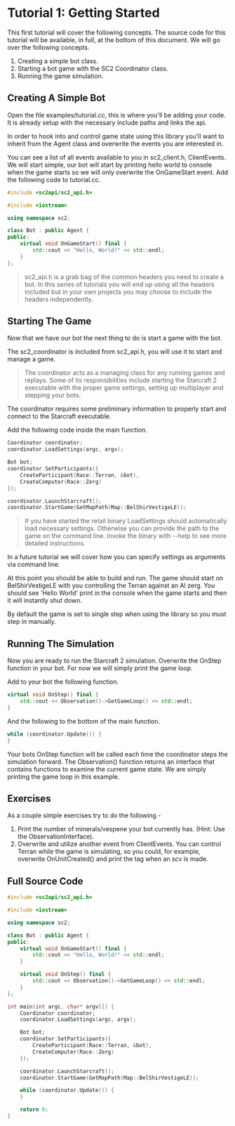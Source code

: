 Tutorial 1: Getting Started
===========================

This first tutorial will cover the following concepts. The source code for this tutorial
will be available, in full, at the bottom of this document. We will go over the following concepts.

1. Creating a simple bot class.
2. Starting a bot game with the SC2 Coordinator class.
3. Running the game simulation.

Creating A Simple Bot
---------------------

Open the file examples/tutorial.cc, this is where you'll be adding your code. It is already
setup with the necessary include paths and links the api.

In order to hook into and control game state using this library you'll want to inherit
from the Agent class and overwrite the events you are interested in.

You can see a list of all events available to you in sc2_client.h, ClientEvents. We will start
simple, our bot will start by printing hello world to console when the game starts so we will
only overwrite the OnGameStart event. Add the following code to tutorial.cc.

```C++
#include <sc2api/sc2_api.h>

#include <iostream>

using namespace sc2;

class Bot : public Agent {
public:
    virtual void OnGameStart() final {
        std::cout << "Hello, World!" << std::endl;
    }
};
```

> sc2_api.h is a grab bag of the common headers you need to create a bot. In this series of 
> tutorials you will end up using all the headers included but in your own projects you
> may choose to include the headers independently.


Starting The Game
-----------------

Now that we have our bot the next thing to do is start a game with the bot.

The sc2_coordinator is included from sc2_api.h, you will use it to start and manage a game.

> The coordinator acts as a managing class for any running games and replays.
> Some of its responsibilities include starting the Starcraft 2 executable
> with the proper game settings, setting up multiplayer and stepping your bots.

The coordinator requires some preliminary information to properly start and connect
to the Starcraft executable.

Add the following code inside the main function.

```C++
Coordinator coordinator;
coordinator.LoadSettings(argc, argv);

Bot bot;
coordinator.SetParticipants({
    CreateParticipant(Race::Terran, &bot),
    CreateComputer(Race::Zerg)
});

coordinator.LaunchStarcraft();
coordinator.StartGame(GetMapPath(Map::BelShirVestigeLE));

```

> If you have started the retail binary LoadSettings should automatically load necessary settings.
> Otherwise you can provide the path to the game on the command line.
> Invoke the binary with --help to see more detailed instructions.

In a future tutorial we will cover how you can specify settings as arguments via command
line.

At this point you should be able to build and run. The game should start on BelShirVestigeLE with
you controlling the Terran against an AI zerg. You should see 'Hello World' print in the
console when the game starts and then it will instantly shut down. 

By default the game is set to single step when using the library so you must step in
manually.

Running The Simulation
----------------------

Now you are ready to run the Starcraft 2 simulation. Overwrite the OnStep function in your bot. 
For now we will simply print the game loop.

Add to your bot the following function.

```C++
virtual void OnStep() final {
    std::cout << Observation()->GetGameLoop() << std::endl;
}

```

And the following to the bottom of the main function.

```C++
while (coordinator.Update()) {
}
```

Your bots OnStep function will be called each time the coordinator steps the simulation forward.
The Observation() function returns an interface that contains functions to examine
the current game state. We are simply printing the game loop in this example.

Exercises
---------

As a couple simple exercises try to do the following -

1. Print the number of minerals/vespene your bot currently has. (Hint: Use the ObservationInterface).
2. Overwrite and utilize another event from ClientEvents. You can control Terran while the game
is simulating, so you could, for example, overwrite OnUnitCreated() and print the tag when
an scv is made.

Full Source Code
----------------

```C++
#include <sc2api/sc2_api.h>

#include <iostream>

using namespace sc2;

class Bot : public Agent {
public:
    virtual void OnGameStart() final {
        std::cout << "Hello, World!" << std::endl;
    }

    virtual void OnStep() final {
        std::cout << Observation()->GetGameLoop() << std::endl;
    }
};

int main(int argc, char* argv[]) {
    Coordinator coordinator;
    coordinator.LoadSettings(argc, argv);

    Bot bot;
    coordinator.SetParticipants({
        CreateParticipant(Race::Terran, &bot),
        CreateComputer(Race::Zerg)
    });

    coordinator.LaunchStarcraft();
    coordinator.StartGame(GetMapPath(Map::BelShirVestigeLE));

    while (coordinator.Update()) {
    }

    return 0;
}
```

